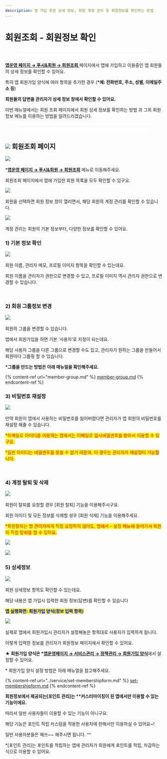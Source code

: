 ```yaml
---
description: 앱 가입 회원 상세 정보, 회원 계정 관리 등 회원정보를 확인하는 방법
---
```


# 회원조회 - 회원정보 확인

<figure><img src="../../../.gitbook/assets/구분선 (1) (2).PNG" alt=""><figcaption></figcaption></figure>

[**앱운영 페이지 → 푸시&회원 → 회원조회** ](http://www.swing2app.co.kr/view/member\_list)페이지에서 앱에 가입하고 이용중인 앱 회원들의 상세 정보를 확인할 수 있어요.

특히 앱 회원가입 양식에 여러 항목을 추가한 경우 (**\*예: 전화번호, 주소, 성별, 이메일주소 등**)

**회원들의 답변을 관리자가 상세 정보 창에서 확인할 수 있어요.**

이번 매뉴얼에서는 회원 조회 페이지에서 회원 상세 정보를 확인하는 방법 과 그외 회원정보 메뉴를 이용하는 방법을 알려드리겠습니다.

<figure><img src="../../../.gitbook/assets/구분선 (1) (2).PNG" alt=""><figcaption></figcaption></figure>

## ![](https://wp.swing2app.co.kr/wp-content/uploads/2018/09/%EB%8B%A8%EB%9D%BD1-1.png) 회원조회 페이지&#x20;

![](https://wp.swing2app.co.kr/wp-content/uploads/2018/10/%ED%9A%8C%EC%9B%90%EC%A1%B0%ED%9A%8C.png)

\*[**앱운영 페이지 → 푸시&회원 → 회원조회**](https://www.swing2app.co.kr/view/member\_list) 메뉴로 이동해주세요.

회원조회 페이지에서 앱에 가입한 회원 목록을 모두 확인할 수 있구요.



![](https://wp.swing2app.co.kr/wp-content/uploads/2018/10/%ED%9A%8C%EC%9B%90%EC%A0%95%EB%B3%B42\_20.01.30.png)

회원을 선택하면 회원 정보 창이 열리면서, 해당 회원의 계정 관리를 확인할 수 있습니다.



![](https://wp.swing2app.co.kr/wp-content/uploads/2018/10/%ED%9A%8C%EC%9B%90%EC%A0%95%EB%B3%B4\_20.01.30-1.png)

계정 관리는 회원의 기본 정보부터, 다양한 정보를 확인할 수 있어요.



### **1) 기본 정보 확인**

![](https://wp.swing2app.co.kr/wp-content/uploads/2018/10/%ED%9A%8C%EC%9B%90%EC%A1%B0%ED%9A%8C1.png)

회원 이름, 관리자 메모, 프로필 이미지 항목을 확인할 수 있는데요.

회원 이름을 관리자가 권한으로 변경할 수 있고, 프로필 이미지 역시 관리자 권한으로 변경할 수 있습니다.

​

### **2) 회원 그룹정보 변경**

![](https://wp.swing2app.co.kr/wp-content/uploads/2018/10/%ED%9A%8C%EC%9B%90%EC%A1%B0%ED%9A%8C2.png)

회원의 그룹을 변경할 수 있습니다.

앱에서 회원가입을 하면 기본 ‘사용자’로 지정이 되는데요.

해당 사용자 그룹을 다른 그룹으로 변경할 수도 있고, 관리자가 원하는 그룹을 만들어서 회원마다 그룹핑 할 수 있습니다.

**\*그룹을 만드는 방법은 아래 매뉴얼을 확인해주세요.**

{% content-ref url="member-group.md" %}
[member-group.md](member-group.md)
{% endcontent-ref %}



### **3) 비밀번호 재설정**

![](https://wp.swing2app.co.kr/wp-content/uploads/2018/10/%ED%9A%8C%EC%9B%90%EC%A1%B0%ED%9A%8C3.png)

만약 회원이 앱에서 사용하는 비밀번호를 잃어버렸다면 관리자가 앱 회원의 비밀번호를 재설정 해줄 수 있습니다.

<mark style="color:red;">\*이메일로 아이디를 이용하는 앱에서는 이메일로 임시비밀번호를 받아서 이용할 수 있구요.</mark>

<mark style="color:red;">\*일반 아이디는 비밀번호를 찾을 수 없기 때문에, 이 경우는 관리자가 재설정이 가능합니다.</mark>

​

### **4) 계정 탈퇴 및 삭제**

![](https://wp.swing2app.co.kr/wp-content/uploads/2018/10/%ED%9A%8C%EC%9B%90%EC%A1%B0%ED%9A%8C4.png)

회원이 탈퇴를 요청할 경우 \[회원 탈퇴] 기능을 이용해주시구요.

회원 아이디 및 모든 정보를 삭제할 셩우 \[회원 삭제] 기능을 이용해주세요.

<mark style="color:red;">\*회원탈퇴는 앱 관리자에게 직접 요청하지 않아도, 앱에서 – 설정 메뉴에 들어가서 회원이 직접 탈퇴를 할 수 있어요.</mark>

![](https://wp.swing2app.co.kr/wp-content/uploads/2018/09/%ED%99%94%EC%82%B4%ED%91%9C-2.png)

![](https://wp.swing2app.co.kr/wp-content/uploads/2018/10/%ED%9A%8C%EC%9B%90%EC%A0%95%EB%B3%B48.\_20.01.30.png)

### **5) 상세정보**

![](https://wp.swing2app.co.kr/wp-content/uploads/2018/10/%ED%9A%8C%EC%9B%90%EC%A0%95%EB%B3%B47.\_20.01.30.png)

회원 상세정보 항목도 확인할 수 있는데요.

해당 내용은 앱 가입시 입력한 회원 정보(답변)를 확인할 수 있습니다



<mark style="color:blue;">**앱 실행화면: 회원가입 양식(정보 입력 항목)**</mark>

![](https://wp.swing2app.co.kr/wp-content/uploads/2018/10/%ED%9A%8C%EC%9B%90%EC%A0%95%EB%B3%B46.\_20.01.30.png)

실제로 앱에서 회원가입시 관리자가 설정해놓은 항목대로 사용자가 입력하게 됩니다.

이렇게 입력한 정보를 관리자가 회원정보 페이지에서 확인할 수 있어요.

**★ 회원가입 양식은 \***[**앱운영페이지 → 서비스관리 → 정책관리 → 회원가입 양식**](https://www.swing2app.co.kr/view/app\_policy)**​** 에서 설정할 수 있어요.

\* 회원가입 양식 설정 방법은 아래 매뉴얼을 참고해주세요.

{% content-ref url="../service/set-membershipform.md" %}
[set-membershipform.md](../service/set-membershipform.md)
{% endcontent-ref %}



**회원정보에서 제공되는\[포인트 관리]는 \*\*커스터마이징이 된 앱에서만 이용할 수 있는 기능이에요.**

따라서 일반 사용자들이 이용할 수 있는 기능이 아니구요.

해당 기능은 포인트 적립 커스텀을 적용한 사용자에 한해서만 이용하실 수 있어요\~!

일반 사용자분들은 패쓰\~\~ 해주시면 됩니다. ^^

\*\[포인트 관리]는 포인트를 적립하는 앱에 관리자가 회원에게 포인트를 적립, 차감하는 식으로 이용할 수 있어요.





